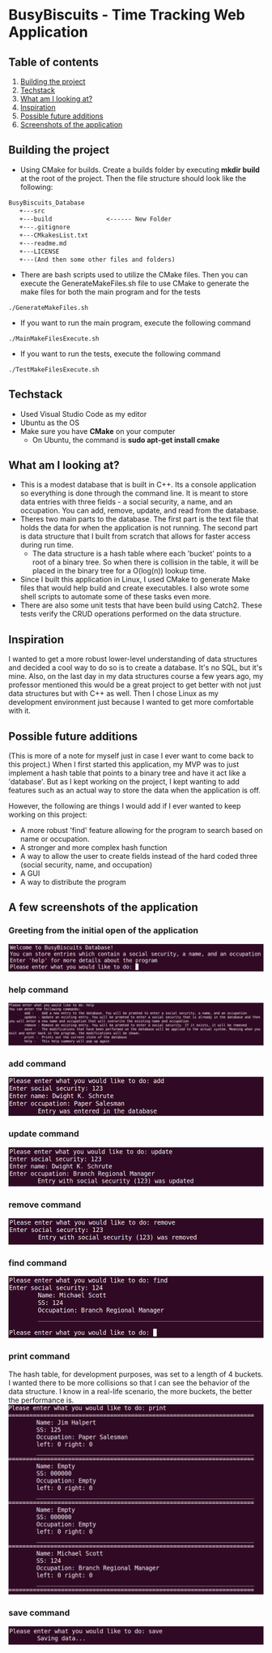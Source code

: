 # BusyBiscuits - Time Tracking Web Application

## Table of contents
1. [Building the project](#build)
2. [Techstack](#stack)
3. [What am I looking at?](#description)
4. [Inspiration](#inspiration)
5. [Possible future additions](#future)
6. [Screenshots of the application](#screenshots)


## Building the project <a name="build"></a>
- Using CMake for builds. Create a builds folder by executing **mkdir build** at the root of the project. Then the file structure should look like the following:
 ```text
BusyBiscuits_Database
    +---src
    +---build               <------ New Folder
    +---.gitignore
    +---CMkakesList.txt
    +---readme.md
    +---LICENSE
    +---(And then some other files and folders)
```
- There are bash scripts used to utilize the CMake files. Then you can execute the GenerateMakeFiles.sh file to use CMake to generate the make files for both the main program and for the tests
```
./GenerateMakeFiles.sh
```
- If you want to run the main program, execute the following command
```
./MainMakeFilesExecute.sh
```
- If you want to run the tests, execute the following command
```
./TestMakeFilesExecute.sh
```

## Techstack <a name="stack"></a>
- Used Visual Studio Code as my editor
- Ubuntu as the OS
- Make sure you have **CMake** on your computer
    - On Ubuntu, the command is **sudo apt-get install cmake**

## What am I looking at? <a name="description"></a>
- This is a modest database that is built in C++. Its a console application so everything is done through the command line. It is meant to store data entries with three fields - a social security, a name, and an occupation. You can add, remove, update, and read from the database. 
- Theres two main parts to the database. The first part is the text file that holds the data for when the application is not running. The second part is data structure that I built from scratch that allows for faster access during run time. 
    - The data structure is a hash table where each 'bucket' points to a root of a binary tree. So when there is collision in the table, it will be placed in the binary tree for a O(log(n)) lookup time. 
- Since I built this application in Linux, I used CMake to generate Make files that would help build and create executables. I also wrote some shell scripts to automate some of these tasks even more. 
- There are also some unit tests that have been build using Catch2. These tests verify the CRUD operations performed on the data structure.  

## Inspiration <a name="inspiration"></a>
I wanted to get a more robust lower-level understanding of data structures and decided a cool way to do so is to create a database. It's no SQL, but it's mine. Also, on the last day in my data structures course a few years ago, my professor mentioned this would be a great project to get better with not just data structures but with C++ as well. Then I chose Linux as my development environment just because I wanted to get more comfortable with it. 

## Possible future additions <a name="future"></a>
(This is more of a note for myself just in case I ever want to come back to this project.) When I first started this application, my MVP was to just implement a hash table that points to a binary tree and have it act like a 'database'. But as I kept working on the project, I kept wanting to add features such as an actual way to store the data when the application is off. 

However, the following are things I would add if I ever wanted to keep working on this project: 

- A more robust 'find' feature allowing for the program to search based on name or occupation. 
- A stronger and more complex hash function
- A way to allow the user to create fields instead of the hard coded three (social security, name, and occupation)
- A GUI
- A way to distribute the program

## A few screenshots of the application <a name="screenshots"></a>

### Greeting from the initial open of the application ###
![1](./screenshots/Main_menu.png)

### help command ###
![2](./screenshots/help.png) 

### add command ###
![3](./screenshots/add.png) 

### update command ###
![4](./screenshots/update.png) 

### remove command ###
![4](./screenshots/remove.png) 

### find command ###
![5](./screenshots/find.png) 

### print command ###
The hash table, for development purposes, was set to a length of 4 buckets. I wanted there to be more collisions so that I can see the behavior of the data structure. I know in a real-life scenario, the more buckets, the better the performance is.
![6](./screenshots/print.png) 

### save command ###
![7](./screenshots/save.png) 
